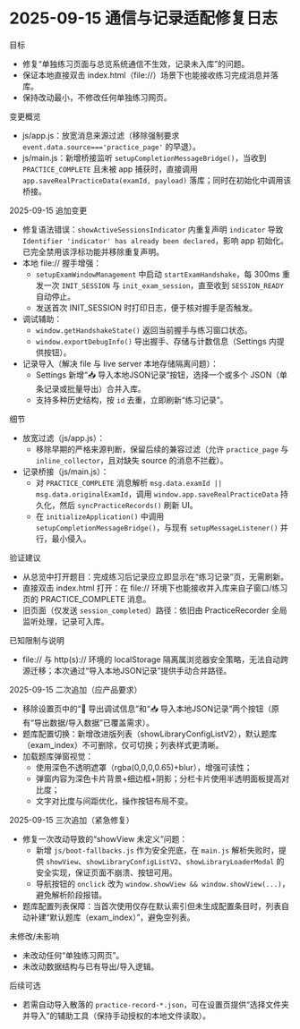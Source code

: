 # 2025-09-15 通信与记录适配修复日志

目标
- 修复“单独练习页面与总览系统通信不生效，记录未入库”的问题。
- 保证本地直接双击 index.html（file://）场景下也能接收练习完成消息并落库。
- 保持改动最小，不修改任何单独练习网页。

变更概览
- js/app.js：放宽消息来源过滤（移除强制要求 `event.data.source==='practice_page'` 的早退）。
- js/main.js：新增桥接监听 `setupCompletionMessageBridge()`，当收到 `PRACTICE_COMPLETE` 且未被 app 捕获时，直接调用 `app.saveRealPracticeData(examId, payload)` 落库；同时在初始化中调用该桥接。

2025-09-15 追加变更
- 修复语法错误：`showActiveSessionsIndicator` 内重复声明 `indicator` 导致 `Identifier 'indicator' has already been declared`，影响 app 初始化。已完全禁用该浮标功能并移除重复声明。
- 本地 file:// 握手增强：
  - `setupExamWindowManagement` 中启动 `startExamHandshake`，每 300ms 重发一次 `INIT_SESSION` 与 `init_exam_session`，直至收到 `SESSION_READY` 自动停止。
  - 发送首次 INIT_SESSION 时打印日志，便于核对握手是否触发。
- 调试辅助：
  - `window.getHandshakeState()` 返回当前握手与练习窗口状态。
  - `window.exportDebugInfo()` 导出握手、存储与计数信息（Settings 内提供按钮）。
- 记录导入（解决 file 与 live server 本地存储隔离问题）：
  - Settings 新增“📥 导入本地JSON记录”按钮，选择一个或多个 JSON（单条记录或批量导出）合并入库。
  - 支持多种历史结构，按 `id` 去重，立即刷新“练习记录”。

细节
- 放宽过滤（js/app.js）：
  - 移除早期的严格来源判断，保留后续的兼容过滤（允许 `practice_page` 与 `inline_collector`，且对缺失 source 的消息不拦截）。
- 记录桥接（js/main.js）：
  - 对 `PRACTICE_COMPLETE` 消息解析 `msg.data.examId || msg.data.originalExamId`，调用 `window.app.saveRealPracticeData` 持久化，然后 `syncPracticeRecords()` 刷新 UI。
  - 在 `initializeApplication()` 中调用 `setupCompletionMessageBridge()`，与现有 `setupMessageListener()` 并行，最小侵入。

验证建议
- 从总览中打开题目：完成练习后记录应立即显示在“练习记录”页，无需刷新。
- 直接双击 index.html 打开：在 file:// 环境下也能接收并入库来自子窗口/练习页的 PRACTICE_COMPLETE 消息。
- 旧页面（仅发送 `session_completed`）路径：依旧由 PracticeRecorder 全局监听处理，记录可入库。

已知限制与说明
- file:// 与 http(s):// 环境的 localStorage 隔离属浏览器安全策略，无法自动跨源迁移；本次通过“导入本地JSON记录”提供手动合并路径。

2025-09-15 二次追加（应产品要求）
- 移除设置页中的“🐞 导出调试信息”和“📥 导入本地JSON记录”两个按钮（原有“导出数据/导入数据”已覆盖需求）。
- 题库配置切换：新增改进版列表（showLibraryConfigListV2），默认题库（exam_index）不可删除，仅可切换；列表样式更清晰。
- 加载题库弹窗视觉：
  - 使用深色不透明遮罩（rgba(0,0,0,0.65)+blur），增强可读性；
  - 弹窗内容为深色卡片背景+细边框+阴影；分栏卡片使用半透明面板提高对比度；
  - 文字对比度与间距优化，操作按钮布局不变。

2025-09-15 三次追加（紧急修复）
- 修复一次改动导致的“showView 未定义”问题：
  - 新增 `js/boot-fallbacks.js` 作为安全兜底，在 `main.js` 解析失败时，提供 `showView`、`showLibraryConfigListV2`、`showLibraryLoaderModal` 的安全实现，保证页面不崩溃、按钮可用。
  - 导航按钮的 `onclick` 改为 `window.showView && window.showView(...)`，避免解析阶段报错。
- 题库配置列表保障：当首次使用仅存在默认索引但未生成配置条目时，列表自动补建“默认题库（exam_index）”，避免空列表。

未修改/未影响
- 未改动任何“单独练习网页”。
- 未改动数据结构与已有导出/导入逻辑。

后续可选
- 若需自动导入散落的 `practice-record-*.json`，可在设置页提供“选择文件夹并导入”的辅助工具（保持手动授权的本地文件读取）。
